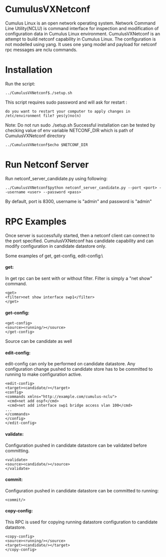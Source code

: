 # CumulusVXNetconf
Cumulus Linux is an open network operating system. Network Command Line Utility(NCLU) is command interface for inspection and modification of configuration data in Cumulus Linux environment. CumulusVXNetconf is an attempt to build netconf capability in Cumulus Linux. The configuration is not modelled using yang. It uses one yang model and payload for netconf rpc messages are nclu commands. 

# Installation
Run the script:
```
../CumulusVXNetconf$./setup.sh
```
This script requires sudo password and will ask for restart :
```
do you want to restart your computer to apply changes in /etc/environment file? yes(y)no(n)
```
Note: Do not run sudo ./setup.sh
Successful installation can be tested by checking value of env variable NETCONF_DIR which is path of CumulusVXNetconf directory
```
../CumulusVXNetconf$echo $NETCONF_DIR
```
 
# Run Netconf Server 
Run netconf_server_candidate.py using following:
```
../CumulusVXNetconf$python netconf_server_candidate.py --port <port> --username <user> --password <pass>
```
By default, port is 8300, username is "admin" and password is "admin"
 
# RPC Examples
Once server is successfully started, then a netconf client can connect to the port specified. CumulusVXNetconf has candidate capability and can modify configuration in candidate datastore only.

Some examples of get, get-config, edit-config:\
#### get:
In get rpc can be sent with or without filter. Filter is simply a "net show" command.
```
<get>
<filter>net show interface swp1</filter>
</get>
```

#### get-config:
```
<get-config>
<source><running/></source>
</get-config>
```
Source can be candidate as well

#### edit-config:
edit-config can only be performed on candidate datastore. Any configuration change pushed to candidate store has to be committed to running to make configuration active.
```
<edit-config>
<target><candidate/></target>
<config>
<commands xmlns="http://example.com/cumulus-nclu">
 <cmd>net add ospf</cmd>
 <cmd>net add interface swp1 bridge access vlan 100</cmd>
...
</commands>
</config>
</edit-config>
```

#### validate:
Configuration pushed in candidate datastore can be validated before committing.
```
<validate>
<source><candidate/></source>
</validate>
```

#### commit:
Configuration pushed in candidate datastore can be committed to running:
```
<commit/>
```

#### copy-config:
This RPC is used for copying running datastore configuration to candidate datastore.
```
<copy-config>
<source><running/></source>
<target><candidate/></target>
</copy-config>
```
